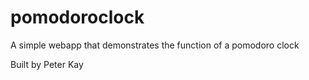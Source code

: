 # pomodoroclock
A simple webapp that demonstrates the function of a pomodoro clock

Built by Peter Kay
